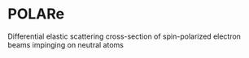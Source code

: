 # POLARe
Differential elastic scattering cross-section of spin-polarized electron beams impinging on neutral atoms
